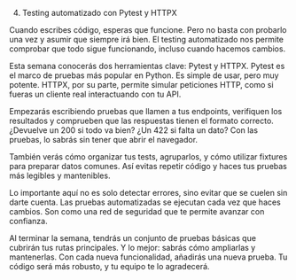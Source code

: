 4. Testing automatizado con Pytest y HTTPX

Cuando escribes código, esperas que funcione. Pero no basta con probarlo una vez y asumir que siempre irá bien. El testing automatizado nos permite comprobar que todo sigue funcionando, incluso cuando hacemos cambios.

Esta semana conocerás dos herramientas clave: Pytest y HTTPX. Pytest es el marco de pruebas más popular en Python. Es simple de usar, pero muy potente. HTTPX, por su parte, permite simular peticiones HTTP, como si fueras un cliente real interactuando con tu API.

Empezarás escribiendo pruebas que llamen a tus endpoints, verifiquen los resultados y comprueben que las respuestas tienen el formato correcto. ¿Devuelve un 200 si todo va bien? ¿Un 422 si falta un dato? Con las pruebas, lo sabrás sin tener que abrir el navegador.

También verás cómo organizar tus tests, agruparlos, y cómo utilizar fixtures para preparar datos comunes. Así evitas repetir código y haces tus pruebas más legibles y mantenibles.

Lo importante aquí no es solo detectar errores, sino evitar que se cuelen sin darte cuenta. Las pruebas automatizadas se ejecutan cada vez que haces cambios. Son como una red de seguridad que te permite avanzar con confianza.

Al terminar la semana, tendrás un conjunto de pruebas básicas que cubrirán tus rutas principales. Y lo mejor: sabrás cómo ampliarlas y mantenerlas. Con cada nueva funcionalidad, añadirás una nueva prueba. Tu código será más robusto, y tu equipo te lo agradecerá.
